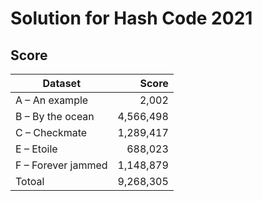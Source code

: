 # Solution for Hash Code 2021

## Score

| Dataset        | Score |
| ------------- | -----:|
| A – An example| 2,002 |
| B – By the ocean| 4,566,498 |
| C – Checkmate|1,289,417 |
| E – Etoile |688,023 |
| F – Forever jammed |1,148,879 |
|Totoal |9,268,305|